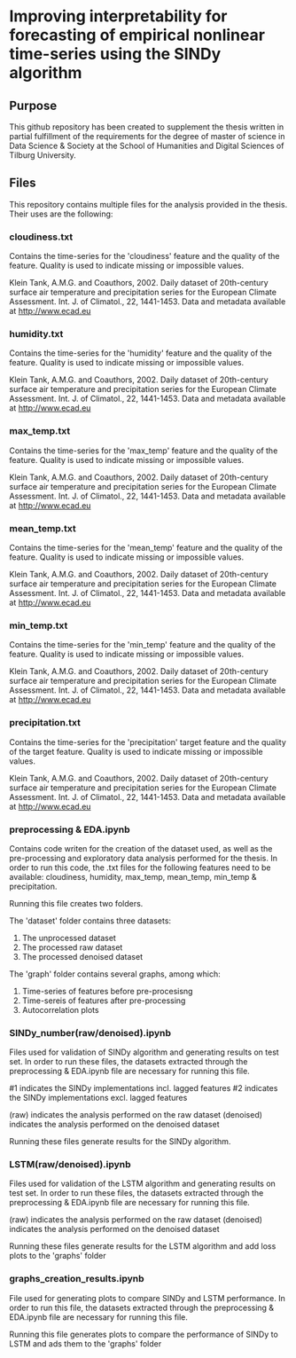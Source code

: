 <h1>Improving interpretability for forecasting of empirical nonlinear time-series using the SINDy algorithm</h1>

<h2>Purpose</h2>
This github repository has been created to supplement the thesis written in partial fulfillment of the requirements for the degree of master of science in Data Science & Society at the School of Humanities and Digital Sciences of Tilburg University. 

<h2>Files</h2>
This repository contains multiple files for the analysis provided in the thesis. Their uses are the following:

<h3>cloudiness.txt</h3>
Contains the time-series for the 'cloudiness' feature and the quality of the feature. Quality is used to indicate missing or impossible values.

Klein Tank, A.M.G. and Coauthors, 2002. Daily dataset of 20th-century surface air temperature and precipitation series for the European Climate Assessment. Int. J. of Climatol., 22, 1441-1453. Data and metadata available at http://www.ecad.eu

<h3>humidity.txt</h3>
Contains the time-series for the 'humidity' feature and the quality of the feature. Quality is used to indicate missing or impossible values.

Klein Tank, A.M.G. and Coauthors, 2002. Daily dataset of 20th-century surface air temperature and precipitation series for the European Climate Assessment. Int. J. of Climatol., 22, 1441-1453. Data and metadata available at http://www.ecad.eu

<h3>max_temp.txt</h3>
Contains the time-series for the 'max_temp' feature and the quality of the feature. Quality is used to indicate missing or impossible values.

Klein Tank, A.M.G. and Coauthors, 2002. Daily dataset of 20th-century surface air temperature and precipitation series for the European Climate Assessment. Int. J. of Climatol., 22, 1441-1453. Data and metadata available at http://www.ecad.eu

<h3>mean_temp.txt</h3>
Contains the time-series for the 'mean_temp' feature and the quality of the feature. Quality is used to indicate missing or impossible values.

Klein Tank, A.M.G. and Coauthors, 2002. Daily dataset of 20th-century surface air temperature and precipitation series for the European Climate Assessment. Int. J. of Climatol., 22, 1441-1453. Data and metadata available at http://www.ecad.eu

<h3>min_temp.txt</h3>
Contains the time-series for the 'min_temp' feature and the quality of the feature. Quality is used to indicate missing or impossible values.

Klein Tank, A.M.G. and Coauthors, 2002. Daily dataset of 20th-century surface air temperature and precipitation series for the European Climate Assessment. Int. J. of Climatol., 22, 1441-1453. Data and metadata available at http://www.ecad.eu

<h3>precipitation.txt</h3>
Contains the time-series for the 'precipitation' target feature and the quality of the target feature. Quality is used to indicate missing or impossible values.

Klein Tank, A.M.G. and Coauthors, 2002. Daily dataset of 20th-century surface air temperature and precipitation series for the European Climate Assessment. Int. J. of Climatol., 22, 1441-1453. Data and metadata available at http://www.ecad.eu

<h3>preprocessing & EDA.ipynb</h3>
Contains code writen for the creation of the dataset used, as well as the pre-processing and exploratory data analysis performed for the thesis. In order to run this code, the .txt files for the following features need to be available: cloudiness, humidity, max_temp, mean_temp, min_temp & precipitation.

Running this file creates two folders.

The 'dataset' folder contains three datasets:
1. The unprocessed dataset
2. The processed raw dataset
3. The processed denoised dataset

The 'graph' folder contains several graphs, among which:
1. Time-series of features before pre-procesisng
2. Time-sereis of features after pre-processing
3. Autocorrelation plots

<h3>SINDy_number(raw/denoised).ipynb</h3>
Files used for validation of SINDy algorithm and generating results on test set. In order to run these files, the datasets extracted through the preprocessing & EDA.ipynb file are necessary for running this file.

#1 indicates the SINDy implementations incl. lagged features
#2 indicates the SINDy implementations excl. lagged features

(raw) indicates the analysis performed on the raw dataset
(denoised) indicates the analysis performed on the denoised dataset

Running these files generate results for the SINDy algorithm.

<h3>LSTM(raw/denoised).ipynb</h3>
Files used for validation of the LSTM algorithm and generating results on test set. In order to run these files, the datasets extracted through the preprocessing & EDA.ipynb file are necessary for running this file.

(raw) indicates the analysis performed on the raw dataset
(denoised) indicates the analysis performed on the denoised dataset

Running these files generate results for the LSTM algorithm and add loss plots to the 'graphs' folder

<h3>graphs_creation_results.ipynb</h3>
File used for generating plots to compare SINDy and LSTM performance. In order to run this file, the datasets extracted through the preprocessing & EDA.ipynb file are necessary for running this file.

Running this file generates plots to compare the performance of SINDy to LSTM and ads them to the 'graphs' folder
